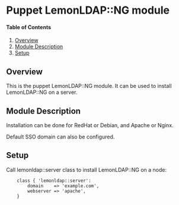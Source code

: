 # Puppet LemonLDAP::NG module

#### Table of Contents

1. [Overview](#overview)
2. [Module Description](#module-description)
3. [Setup](#setup)

## Overview

This is the puppet LemonLDAP::NG module. It can be used to install LemonLDAP::NG on a server.

## Module Description

Installation can be done for RedHat or Debian, and Apache or Nginx.

Default SSO domain can also be configured.

## Setup

Call lemonldap::server class to install LemonLDAP::NG on a node:

````
    class { 'lemonldap::server':
        domain    => 'example.com',
        webserver => 'apache',
    }
````
